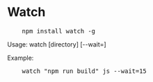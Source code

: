 Watch
=====
<pre>
    npm install watch -g
</pre>

Usage: watch <command> [directory] [--wait=<seconds>]

Example:
<pre>
    watch "npm run build" js --wait=15
</pre>